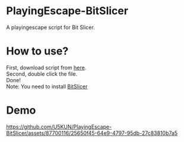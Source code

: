# PlayingEscape-BitSlicer
A playingescape script for Bit Slicer.  

# How to use?
First, download script from [here](https://github.com/U5KUN/PlayingEscape-BitSlicer/releases).  
Second, double click the file.  
Done!  
Note: You need to install [BitSlicer](https://github.com/zorgiepoo/Bit-Slicer/)

# Demo
https://github.com/U5KUN/PlayingEscape-BitSlicer/assets/87700116/25650f45-64e9-4797-95db-27c83810b7a5
